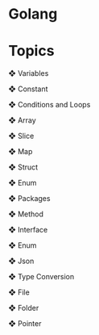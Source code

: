 # Golang

# Topics 

❖ Variables

❖ Constant

❖ Conditions and Loops

❖ Array

❖ Slice

❖ Map

❖ Struct

❖ Enum

❖ Packages

❖ Method

❖ Interface

❖ Enum

❖ Json

❖ Type Conversion

❖ File

❖ Folder

❖ Pointer